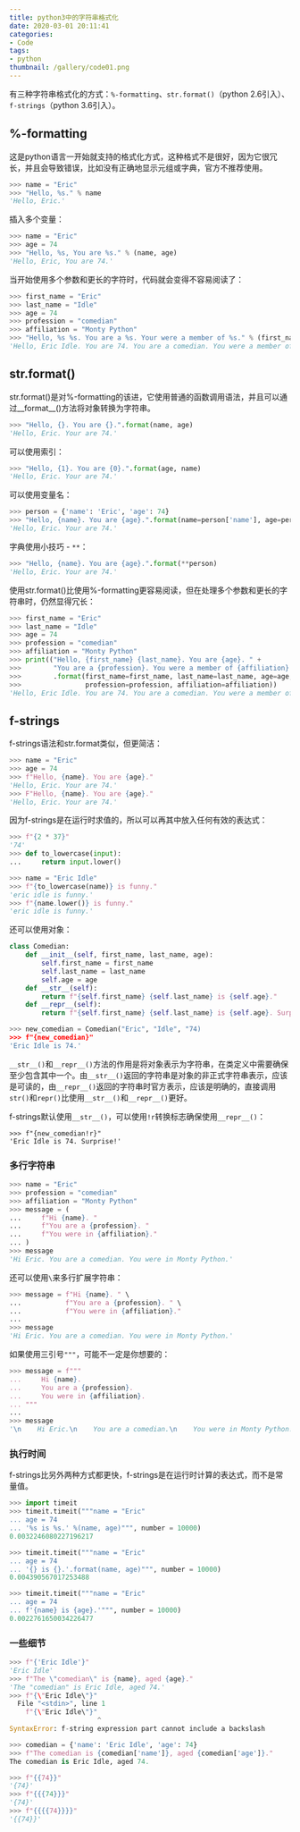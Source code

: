 ```yaml
---
title: python3中的字符串格式化
date: 2020-03-01 20:11:41
categories:
- Code
tags:
- python
thumbnail: /gallery/code01.png
---
```


有三种字符串格式化的方式：`%-formatting`、`str.format()`（python 2.6引入）、`f-strings`（python 3.6引入）。

## %-formatting

这是python语言一开始就支持的格式化方式，这种格式不是很好，因为它很冗长，并且会导致错误，比如没有正确地显示元组或字典，官方不推荐使用。

```python
>>> name = "Eric"
>>> "Hello, %s." % name
'Hello, Eric.'
```

插入多个变量：
```python
>>> name = "Eric"
>>> age = 74
>>> "Hello, %s, You are %s." % (name, age)
'Hello, Eric, You are 74.'
```

当开始使用多个参数和更长的字符时，代码就会变得不容易阅读了：
```python
>>> first_name = "Eric"
>>> last_name = "Idle"
>>> age = 74
>>> profession = "comedian"
>>> affiliation = "Monty Python"
>>> "Hello, %s %s. You are a %s. Your were a member of %s." % (first_name, last_name, age, profession, affiliation)
'Hello, Eric Idle. You are 74. You are a comedian. You were a member of Monty Python.'
```

## str.format()

str.format()是对%-formatting的该进，它使用普通的函数调用语法，并且可以通过__format__()方法将对象转换为字符串。

```python
>>> "Hello, {}. You are {}.".format(name, age)
'Hello, Eric. Your are 74.'
```

可以使用索引：
```python
>>> "Hello, {1}. You are {0}.".format(age, name)
'Hello, Eric. Your are 74.'
```

可以使用变量名：
```python
>>> person = {'name': 'Eric', 'age': 74}
>>> "Hello, {name}. You are {age}.".format(name=person['name'], age=person['age'])
'Hello, Eric. Your are 74.'
```

字典使用小技巧 - `**`：
```python
>>> "Hello, {name}. You are {age}.".format(**person)
'Hello, Eric. Your are 74.'
```

使用str.format()比使用%-formatting更容易阅读，但在处理多个参数和更长的字符串时，仍然显得冗长：
```python
>>> first_name = "Eric"
>>> last_name = "Idle"
>>> age = 74
>>> profession = "comedian"
>>> affiliation = "Monty Python"
>>> print(("Hello, {first_name} {last_name}. You are {age}. " + 
>>>        "You are a {profession}. You were a member of {affiliation}.") \
>>>        .format(first_name=first_name, last_name=last_name, age=age, \
>>>                profession=profession, affiliation=affiliation))
'Hello, Eric Idle. You are 74. You are a comedian. You were a member of Monty Python.'
```

## f-strings

f-strings语法和str.format类似，但更简洁：
```python
>>> name = "Eric"
>>> age = 74
>>> f"Hello, {name}. You are {age}."
'Hello, Eric. Your are 74.'
>>> F"Hello, {name}. You are {age}."
'Hello, Eric. Your are 74.'
```

因为f-strings是在运行时求值的，所以可以再其中放入任何有效的表达式：
```python
>>> f"{2 * 37}"
'74'
>>> def to_lowercase(input):
...     return input.lower()

>>> name = "Eric Idle"
>>> f"{to_lowercase(name)} is funny."
'eric idle is funny.'
>>> f"{name.lower()} is funny."
'eric idle is funny.'
```

还可以使用对象：
```python
class Comedian:
    def __init__(self, first_name, last_name, age):
        self.first_name = first_name
        self.last_name = last_name
        self.age = age
    def __str__(self):
        return f"{self.first_name} {self.last_name} is {self.age}."
    def __repr__(self):
        return f"{self.first_name} {self.last_name} is {self.age}. Surprise!"
```

```python
>>> new_comedian = Comedian("Eric", "Idle", "74)
>>> f"{new_comedian}"
'Eric Idle is 74.'
```

`__str__()`和`__repr__()`方法的作用是将对象表示为字符串，在类定义中需要确保至少包含其中一个。由`__str__()`返回的字符串是对象的非正式字符串表示，应该是可读的，由`__repr__()`返回的字符串时官方表示，应该是明确的，直接调用`str()`和`repr()`比使用`__str__()`和`__repr__()`更好。

f-strings默认使用`__str__()`，可以使用`!r`转换标志确保使用`__repr__()`：
```
>>> f"{new_comedian!r}"
'Eric Idle is 74. Surprise!'
```

### 多行字符串

```python
>>> name = "Eric"
>>> profession = "comedian"
>>> affiliation = "Monty Python"
>>> message = (
...     f"Hi {name}. "
...     f"You are a {profession}. "
...     f"You were in {affiliation}."
... )
>>> message
'Hi Eric. You are a comedian. You were in Monty Python.'
```

还可以使用`\`来多行扩展字符串：
```python
>>> message = f"Hi {name}. " \
...           f"You are a {profession}. " \
...           f"You were in {affiliation}."
...
>>> message
'Hi Eric. You are a comedian. You were in Monty Python.'
```

如果使用三引号`"""`，可能不一定是你想要的：
```python
>>> message = f"""
...     Hi {name}. 
...     You are a {profession}. 
...     You were in {affiliation}.
... """
...
>>> message
'\n    Hi Eric.\n    You are a comedian.\n    You were in Monty Python.\n'
```

### 执行时间

f-strings比另外两种方式都更快，f-strings是在运行时计算的表达式，而不是常量值。

```python
>>> import timeit
>>> timeit.timeit("""name = "Eric"
... age = 74
... '%s is %s.' %(name, age)""", number = 10000)
0.0032246080227196217
```

```python
>>> timeit.timeit("""name = "Eric"
... age = 74
... '{} is {}.'.format(name, age)""", number = 10000)
0.004390567017253488
```

```python
>>> timeit.timeit("""name = "Eric"
... age = 74
... f'{name} is {age}.'""", number = 10000)
0.0022761650034226477
```

### 一些细节

```python
>>> f"{'Eric Idle'}"
'Eric Idle'
>>> f"The \"comedian\" is {name}, aged {age}."
'The "comedian" is Eric Idle, aged 74.'
>>> f"{\"Eric Idle\"}"
  File "<stdin>", line 1
    f"{\"Eric Idle\"}"
                      ^
SyntaxError: f-string expression part cannot include a backslash
```

```python
>>> comedian = {'name': 'Eric Idle', 'age': 74}
>>> f"The comedian is {comedian['name']}, aged {comedian['age']}."
The comedian is Eric Idle, aged 74.
```

```python
>>> f"{{74}}"
'{74}'
>>> f"{{{74}}}"
'{74}'
>>> f"{{{{74}}}}"
'{{74}}'
